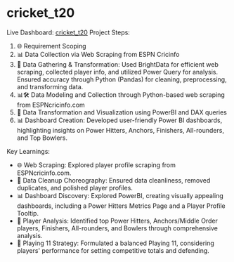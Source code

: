 # cricket_t20  
Live Dashboard: [cricket_t20](https://www.novypro.com/project/cricket-t20-world-cup-)
Project Steps:  
1. 🌐 Requirement Scoping  
2. 📊 Data Collection via Web Scraping from ESPN Cricinfo  
3. 🔄 Data Gathering & Transformation: Used BrightData for efficient web scraping, collected player info, and utilized Power Query for analysis. Ensured accuracy through Python (Pandas) for cleaning, preprocessing, and transforming data.  
4. 📊🛠️ Data Modeling and Collection through Python-based web scraping from ESPNcricinfo.com  
5. 🔄 Data Transformation and Visualization using PowerBI and DAX queries  
6. 📊 Dashboard Creation: Developed user-friendly Power BI dashboards, highlighting insights on Power Hitters, Anchors, Finishers, All-rounders, and Top Bowlers.  

Key Learnings:  
- 🌐 Web Scraping: Explored player profile scraping from ESPNcricinfo.com.  
- 🧹 Data Cleanup Choreography: Ensured data cleanliness, removed duplicates, and polished player profiles.  
- 📊 Dashboard Discovery: Explored PowerBI, creating visually appealing dashboards, including a Power Hitters Metrics Page and a Player Profile Tooltip.  
- 🎯 Player Analysis: Identified top Power Hitters, Anchors/Middle Order players, Finishers, All-rounders, and Bowlers through comprehensive analysis.  
- 🏏 Playing 11 Strategy: Formulated a balanced Playing 11, considering players' performance for setting competitive totals and defending.  

